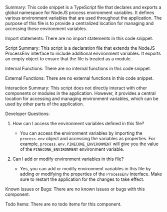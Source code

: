 Summary:
This code snippet is a TypeScript file that declares and exports a global namespace for NodeJS process environment variables. It defines various environment variables that are used throughout the application. The purpose of this file is to provide a centralized location for managing and accessing these environment variables.

Import statements:
There are no import statements in this code snippet.

Script Summary:
This script is a declaration file that extends the NodeJS ProcessEnv interface to include additional environment variables. It exports an empty object to ensure that the file is treated as a module.

Internal Functions:
There are no internal functions in this code snippet.

External Functions:
There are no external functions in this code snippet.

Interaction Summary:
This script does not directly interact with other components or modules in the application. However, it provides a central location for accessing and managing environment variables, which can be used by other parts of the application.

Developer Questions:
1. How can I access the environment variables defined in this file?
   - You can access the environment variables by importing the `process.env` object and accessing the variables as properties. For example, `process.env.PINECONE_ENVIRONMENT` will give you the value of the `PINECONE_ENVIRONMENT` environment variable.

2. Can I add or modify environment variables in this file?
   - Yes, you can add or modify environment variables in this file by adding or modifying the properties of the `ProcessEnv` interface. Make sure to restart the application for the changes to take effect.

Known Issues or Bugs:
There are no known issues or bugs with this component.

Todo Items:
There are no todo items for this component.